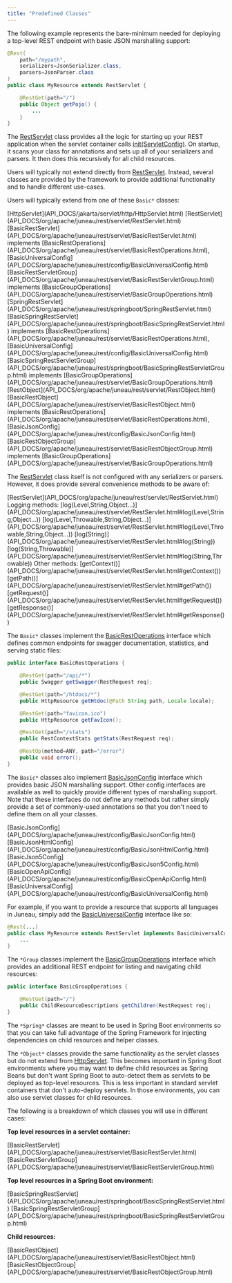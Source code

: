 ```yaml
---
title: "Predefined Classes"
---
```


The following example represents the bare-minimum needed for deploying a top-level REST endpoint with basic JSON
marshalling support:

```java
@Rest(
    path="/mypath",
    serializers=JsonSerializer.class,
    parsers=JsonParser.class
)
public class MyResource extends RestServlet {

    @RestGet(path="/")
    public Object getPojo() {
        ...
    }
}
```

The [RestServlet](API_DOCS/org/apache/juneau/rest/servlet/RestServlet.html) class provides all the logic for
starting up your REST application when the servlet container calls [init(ServletConfig)](API_DOCS/org/apache/juneau/rest/servlet/RestServlet.html#init(ServletConfig)).
On startup, it scans your class for annotations and sets up all of your serializers and parsers.
It then does this recursively for all child resources.

Users will typically not extend directly from [RestServlet](API_DOCS/org/apache/juneau/rest/servlet/RestServlet.html).
Instead, several classes are provided by the framework to provide additional functionality and to handle different
use-cases.

Users will typically extend from one of these `Basic*` classes:

<tree>
<node-0><java-abstract-class>[HttpServlet](API_DOCS/jakarta/servlet/http/HttpServlet.html)</java-abstract-class></node-0>
<node-1><java-abstract-class>[RestServlet](API_DOCS/org/apache/juneau/rest/servlet/RestServlet.html)</java-abstract-class></node-1>
<node-2><java-abstract-class>[BasicRestServlet](API_DOCS/org/apache/juneau/rest/servlet/BasicRestServlet.html)</java-abstract-class> implements <java-interface>[BasicRestOperations](API_DOCS/org/apache/juneau/rest/servlet/BasicRestOperations.html)</java-interface>, <java-interface>[BasicUniversalConfig](API_DOCS/org/apache/juneau/rest/config/BasicUniversalConfig.html)</java-interface></node-2>
<node-3><java-abstract-class>[BasicRestServletGroup](API_DOCS/org/apache/juneau/rest/servlet/BasicRestServletGroup.html)</java-abstract-class> implements <java-interface>[BasicGroupOperations](API_DOCS/org/apache/juneau/rest/servlet/BasicGroupOperations.html)</java-interface></node-3>
<node-2><java-abstract-class>[SpringRestServlet](API_DOCS/org/apache/juneau/rest/springboot/SpringRestServlet.html)</java-abstract-class></node-2>
<node-3><java-abstract-class>[BasicSpringRestServlet](API_DOCS/org/apache/juneau/rest/springboot/BasicSpringRestServlet.html)</java-abstract-class> implements <java-interface>[BasicRestOperations](API_DOCS/org/apache/juneau/rest/servlet/BasicRestOperations.html)</java-interface>, <java-interface>[BasicUniversalConfig](API_DOCS/org/apache/juneau/rest/config/BasicUniversalConfig.html)</java-interface></node-3>
<node-4><java-abstract-class>[BasicSpringRestServletGroup](API_DOCS/org/apache/juneau/rest/springboot/BasicSpringRestServletGroup.html)</java-abstract-class> implements <java-interface>[BasicGroupOperations](API_DOCS/org/apache/juneau/rest/servlet/BasicGroupOperations.html)</java-interface></node-4>
<node-0><java-abstract-class>[RestObject](API_DOCS/org/apache/juneau/rest/servlet/RestObject.html)</java-abstract-class></node-0>
<node-1><java-abstract-class>[BasicRestObject](API_DOCS/org/apache/juneau/rest/servlet/BasicRestObject.html)</java-abstract-class> implements <java-interface>[BasicRestOperations](API_DOCS/org/apache/juneau/rest/servlet/BasicRestOperations.html)</java-interface>, <java-interface>[BasicJsonConfig](API_DOCS/org/apache/juneau/rest/config/BasicJsonConfig.html)</java-interface></node-1>
<node-2><java-abstract-class>[BasicRestObjectGroup](API_DOCS/org/apache/juneau/rest/servlet/BasicRestObjectGroup.html)</java-abstract-class> implements <java-interface>[BasicGroupOperations](API_DOCS/org/apache/juneau/rest/servlet/BasicGroupOperations.html)</java-interface></node-2>
</tree>

The [RestServlet](API_DOCS/org/apache/juneau/rest/servlet/RestServlet.html) class itself is not configured with any
serializers or parsers.
However, it does provide several convenience methods to be aware of:

<tree>
<node-0><java-abstract-class>[RestServlet](API_DOCS/org/apache/juneau/rest/servlet/RestServlet.html)</java-abstract-class></node-0>
<node-1>Logging methods:</node-1>
<node-2><java-method>[log(Level,String,Object...)](API_DOCS/org/apache/juneau/rest/servlet/RestServlet.html#log(Level,String,Object...))</java-method></node-2>
<node-2><java-method>[log(Level,Throwable,String,Object...)](API_DOCS/org/apache/juneau/rest/servlet/RestServlet.html#log(Level,Throwable,String,Object...))</java-method></node-2>
<node-2><java-method>[log(String)](API_DOCS/org/apache/juneau/rest/servlet/RestServlet.html#log(String))</java-method></node-2>
<node-2><java-method>[log(String,Throwable)](API_DOCS/org/apache/juneau/rest/servlet/RestServlet.html#log(String,Throwable))</java-method></node-2>
<node-1>Other methods:</node-1>
<node-2><java-method>[getContext()](API_DOCS/org/apache/juneau/rest/servlet/RestServlet.html#getContext())</java-method></node-2>
<node-2><java-method>[getPath()](API_DOCS/org/apache/juneau/rest/servlet/RestServlet.html#getPath())</java-method></node-2>
<node-2><java-method>[getRequest()](API_DOCS/org/apache/juneau/rest/servlet/RestServlet.html#getRequest())</java-method></node-2>
<node-2><java-method>[getResponse()](API_DOCS/org/apache/juneau/rest/servlet/RestServlet.html#getResponse())</java-method></node-2>
</tree>

The `Basic*` classes implement the [BasicRestOperations](API_DOCS/org/apache/juneau/rest/servlet/BasicRestOperations.html) interface which defines common endpoints for swagger documentation, statistics, and serving static files:

```java
public interface BasicRestOperations {

    @RestGet(path="/api/*")
    public Swagger getSwagger(RestRequest req);

    @RestGet(path="/htdocs/*")
    public HttpResource getHtdoc(@Path String path, Locale locale);

    @RestGet(path="favicon.ico")
    public HttpResource getFavIcon();

    @RestGet(path="/stats")
    public RestContextStats getStats(RestRequest req);

    @RestOp(method=ANY, path="/error")
    public void error();
}
```

The `Basic*` classes also implement [BasicJsonConfig](API_DOCS/org/apache/juneau/rest/config/BasicJsonConfig.html)
interface which provides basic JSON marshalling support.
Other config interfaces are available as well to quickly provide different types of marshalling support.
Note that these interfaces do not define any methods but rather simply provide a set of commonly-used annotations so
that you don't need to define them on all your classes.

<tree>
<node-0><java-interface>[BasicJsonConfig](API_DOCS/org/apache/juneau/rest/config/BasicJsonConfig.html)</java-interface></node-0>
<node-0><java-interface>[BasicJsonHtmlConfig](API_DOCS/org/apache/juneau/rest/config/BasicJsonHtmlConfig.html)</java-interface></node-0>
<node-0><java-interface>[BasicJson5Config](API_DOCS/org/apache/juneau/rest/config/BasicJson5Config.html)</java-interface></node-0>
<node-0><java-interface>[BasicOpenApiConfig](API_DOCS/org/apache/juneau/rest/config/BasicOpenApiConfig.html)</java-interface></node-0>
<node-0><java-interface>[BasicUniversalConfig](API_DOCS/org/apache/juneau/rest/config/BasicUniversalConfig.html)</java-interface></node-0>
</tree>

For example, if you want to provide a resource that supports all languages in Juneau, simply add the [BasicUniversalConfig](API_DOCS/org/apache/juneau/rest/config/BasicUniversalConfig.html) interface like so:

```java
@Rest(...)
public class MyResource extends RestServlet implements BasicUniversalConfig {
    ...
}
```

The `*Group` classes implement the [BasicGroupOperations](API_DOCS/org/apache/juneau/rest/servlet/BasicGroupOperations.html) interface which provides an additional REST endpoint for listing and navigating child resources:

```java
public interface BasicGroupOperations {

    @RestGet(path="/")
    public ChildResourceDescriptions getChildren(RestRequest req);
}
```

The `*Spring*` classes are meant to be used in Spring Boot environments so that you can take full advantage of the
Spring Framework for injecting dependencies on child resources and helper classes.

The `*Object*` classes provide the same functionality as the servlet classes but do not extend from [HttpServlet](API_DOCS/jakarta/servlet/http/HttpServlet.html).
This becomes important in Spring Boot environments where you may want to define child resources as Spring Beans but
don't want Spring Boot to auto-detect them as servlets to be deployed as top-level resources.
This is less important in standard servlet containers that don't auto-deploy servlets.
In those environments, you can also use servlet classes for child resources.

The following is a breakdown of which classes you will use in different cases:

**Top level resources in a servlet container:**

<tree>
<node-0><java-abstract-class>[BasicRestServlet](API_DOCS/org/apache/juneau/rest/servlet/BasicRestServlet.html)</java-abstract-class></node-0>
<node-0><java-abstract-class>[BasicRestServletGroup](API_DOCS/org/apache/juneau/rest/servlet/BasicRestServletGroup.html)</java-abstract-class></node-0>
</tree>

**Top level resources in a Spring Boot environment:**

<tree>
<node-0><java-abstract-class>[BasicSpringRestServlet](API_DOCS/org/apache/juneau/rest/springboot/BasicSpringRestServlet.html)</java-abstract-class></node-0>
<node-0><java-abstract-class>[BasicSpringRestServletGroup](API_DOCS/org/apache/juneau/rest/springboot/BasicSpringRestServletGroup.html)</java-abstract-class></node-0>
</tree>

**Child resources:**

<tree>
<node-0><java-abstract-class>[BasicRestObject](API_DOCS/org/apache/juneau/rest/servlet/BasicRestObject.html)</java-abstract-class></node-0>
<node-0><java-abstract-class>[BasicRestObjectGroup](API_DOCS/org/apache/juneau/rest/servlet/BasicRestObjectGroup.html)</java-abstract-class></node-0>
</tree>